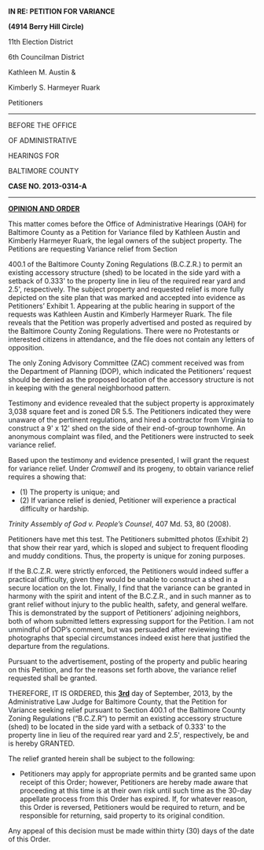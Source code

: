 **IN RE: PETITION FOR VARIANCE****(4914 Berry Hill Circle)**11th Election District6th Councilman DistrictKathleen M. Austin &Kimberly S. Harmeyer Ruark Petitioners

---BEFORE THE OFFICE
OF ADMINISTRATIVE
HEARINGS FOR
BALTIMORE COUNTY **CASE NO. 2013-0314-A**---**<u>OPINION AND ORDER</u>**This matter comes before the Office of Administrative Hearings (OAH) for Baltimore County as a Petition for Variance filed by Kathleen Austin and Kimberly Harmeyer Ruark, the legal owners of the subject property. The Petitions are requesting Variance relief from Section 400.1 of the Baltimore County Zoning Regulations (B.C.Z.R.) to permit an existing accessory structure (shed) to be located in the side yard with a setback of 0.333' to the property line in lieu of the required rear yard and 2.5', respectively. The subject property and requested relief is more fully depicted on the site plan that was marked and accepted into evidence as Petitioners’ Exhibit 1. Appearing at the public hearing in support of the requests was Kathleen Austin and Kimberly Harmeyer Ruark. The file reveals that the Petition was properly advertised and posted as required by the Baltimore County Zoning Regulations. There were no Protestants or interested citizens in attendance, and the file does not contain any letters of opposition. The only Zoning Advisory Committee (ZAC) comment received was from the Department of Planning (DOP), which indicated the Petitioners’ request should be denied as the proposed location of the accessory structure is not in keeping with the general neighborhood pattern. Testimony and evidence revealed that the subject property is approximately 3,038 square feet and is zoned DR 5.5. The Petitioners indicated they were unaware of the pertinent regulations, and hired a contractor from Virginia to construct a 9' x 12' shed on the side of their end-of-group townhome. An anonymous complaint was filed, and the Petitioners were instructed to seek variance relief. Based upon the testimony and evidence presented, I will grant the request for variance relief. Under *Cromwell* and its progeny, to obtain variance relief requires a showing that:   * (1) The property is unique; and   * (2) If variance relief is denied, Petitioner will experience a practical difficulty or hardship. *Trinity Assembly of God v. People’s Counsel*, 407 Md. 53, 80 (2008). Petitioners have met this test. The Petitioners submitted photos (Exhibit 2) that show their rear yard, which is sloped and subject to frequent flooding and muddy conditions. Thus, the property is unique for zoning purposes. If the B.C.Z.R. were strictly enforced, the Petitioners would indeed suffer a practical difficulty, given they would be unable to construct a shed in a secure location on the lot. Finally, I find that the variance can be granted in harmony with the spirit and intent of the B.C.Z.R., and in such manner as to grant relief without injury to the public health, safety, and general welfare. This is demonstrated by the support of Petitioners’ adjoining neighbors, both of whom submitted letters expressing support for the Petition. I am not unmindful of DOP’s comment, but was persuaded after reviewing the photographs that special circumstances indeed exist here that justified the departure from the regulations. Pursuant to the advertisement, posting of the property and public hearing on this Petition, and for the reasons set forth above, the variance relief requested shall be granted. THEREFORE, IT IS ORDERED, this **<u>3rd</u>** day of September, 2013, by the Administrative Law Judge for Baltimore County, that the Petition for Variance seeking relief pursuant to Section 400.1 of the Baltimore County Zoning Regulations (“B.C.Z.R”) to permit an existing accessory structure (shed) to be located in the side yard with a setback of 0.333' to the property line in lieu of the required rear yard and 2.5', respectively, be and is hereby GRANTED. The relief granted herein shall be subject to the following:   * Petitioners may apply for appropriate permits and be granted same upon receipt of this Order; however, Petitioners are hereby made aware that proceeding at this time is at their own risk until such time as the 30-day appellate process from this Order has expired. If, for whatever reason, this Order is reversed, Petitioners would be required to return, and be responsible for returning, said property to its original condition. Any appeal of this decision must be made within thirty (30) days of the date of this Order.